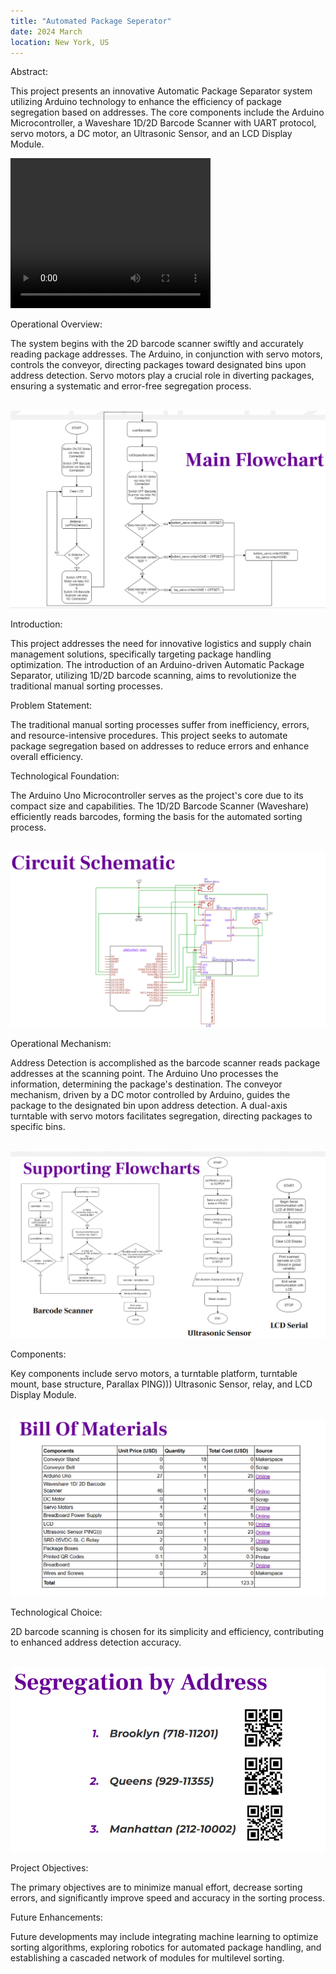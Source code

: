```yaml
---
title: "Automated Package Seperator"
date: 2024 March
location: New York, US
---
```


Abstract:

This project presents an innovative Automatic Package Separator system utilizing Arduino technology to enhance the efficiency of package segregation based on addresses. The core components include the Arduino Microcontroller, a Waveshare 1D/2D Barcode Scanner with UART protocol, servo motors, a DC motor, an Ultrasonic Sensor, and an LCD Display Module.

<video width="320" height="240" controls autoplay>
  <source src='/images/IMG_8251.mp4' type='video/mp4'>
  Your browser does not support the video tag.
</video>


Operational Overview:

The system begins with the 2D barcode scanner swiftly and accurately reading package addresses. The Arduino, in conjunction with servo motors, controls the conveyor, directing packages toward designated bins upon address detection. Servo motors play a crucial role in diverting packages, ensuring a systematic and error-free segregation process.


<br/><img src='/images/mainflowchart.png'>


Introduction:

This project addresses the need for innovative logistics and supply chain management solutions, specifically targeting package handling optimization. The introduction of an Arduino-driven Automatic Package Separator, utilizing 1D/2D barcode scanning, aims to revolutionize the traditional manual sorting processes.

Problem Statement:

The traditional manual sorting processes suffer from inefficiency, errors, and resource-intensive procedures. This project seeks to automate package segregation based on addresses to reduce errors and enhance overall efficiency.

Technological Foundation:

The Arduino Uno Microcontroller serves as the project's core due to its compact size and capabilities. The 1D/2D Barcode Scanner (Waveshare) efficiently reads barcodes, forming the basis for the automated sorting process.

<br/><img src='/images/circuit.png'>

Operational Mechanism:

Address Detection is accomplished as the barcode scanner reads package addresses at the scanning point. The Arduino Uno processes the information, determining the package's destination. The conveyor mechanism, driven by a DC motor controlled by Arduino, guides the package to the designated bin upon address detection. A dual-axis turntable with servo motors facilitates segregation, directing packages to specific bins.

<br/><img src='/images/supflowchart.png'>

Components:

Key components include servo motors, a turntable platform, turntable mount, base structure, Parallax PING))) Ultrasonic Sensor, relay, and LCD Display Module.

<br/><img src='/images/bom.png'>

Technological Choice:

2D barcode scanning is chosen for its simplicity and efficiency, contributing to enhanced address detection accuracy.

<br/><img src='/images/qrcode.png'>

Project Objectives:

The primary objectives are to minimize manual effort, decrease sorting errors, and significantly improve speed and accuracy in the sorting process.

Future Enhancements:

Future developments may include integrating machine learning to optimize sorting algorithms, exploring robotics for automated package handling, and establishing a cascaded network of modules for multilevel sorting.


